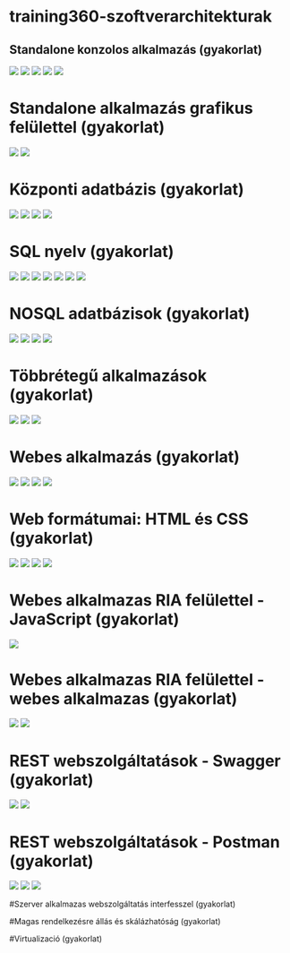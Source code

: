 # training360-szoftverarchitekturak
## Standalone konzolos alkalmazás (gyakorlat) 
![](02.png)
![](03.png)
![](04.png)
![](05.png)
![](06.png)

# Standalone alkalmazás grafikus felülettel (gyakorlat)
![](07.png)
![](08.png)

# Központi adatbázis (gyakorlat)
![](09.png)
![](10.png)
![](11.png)
![](12.png)

# SQL nyelv (gyakorlat)
![](13.png)
![](14.png)
![](15.png)
![](16.png)
![](17.png)
![](18.png)
![](19.png)

# NOSQL adatbázisok (gyakorlat)
![](20.png)
![](21.png)
![](22.png)
![](23.png)

# Többrétegű alkalmazások (gyakorlat)
![](24.png)
![](25.png)
![](26.png)

# Webes alkalmazás (gyakorlat)
![](27.png)
![](28.png)
![](29.png)
![](30.png)

# Web formátumai: HTML és CSS (gyakorlat)
![](31.png)
![](32.png)
![](33.png)
![](34.png)

# Webes alkalmazas RIA felülettel - JavaScript (gyakorlat)
![](36.png)

# Webes alkalmazas RIA felülettel - webes alkalmazas (gyakorlat)
![](37.png)
![](38.png)

# REST webszolgáltatások - Swagger (gyakorlat)
![](39.png)
![](40.png)

# REST webszolgáltatások - Postman (gyakorlat)
![](41.png)
![](42.png)
![](43.png)

#Szerver alkalmazas webszolgáltatás interfesszel (gyakorlat)

#Magas rendelkezésre állás és skálázhatóság (gyakorlat)

#Virtualizació (gyakorlat)

